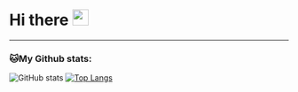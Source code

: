 # Hi there <img src="https://github.com/TheDudeThatCode/TheDudeThatCode/blob/master/Assets/Hi.gif" width="29px">

---
### 🐱My Github stats:
![GitHub stats](https://github-readme-stats.vercel.app/api?username=jarrekk&show_icons=true&title_color=ffc857&icon_color=8ac926&text_color=daf7dc&bg_color=151515&hide=["stars"])
[![Top Langs](https://github-readme-stats.vercel.app/api/top-langs/?username=jarrekk&layout=compact&text_color=daf7dc&bg_color=151515)](https://github.com/anuraghazra/github-readme-stats)

<!--
**Gamma-Software/gamma-software** is a ✨ _special_ ✨ repository because its `README.md` (this file) appears on your GitHub profile.

Here are some ideas to get you started:

- 🔭 I’m currently working on ...
- 🌱 I’m currently learning ...
- 👯 I’m looking to collaborate on ...
- 🤔 I’m looking for help with ...
- 💬 Ask me about ...
- 📫 How to reach me: ...
- 😄 Pronouns: ...
- ⚡ Fun fact: ...
-->
